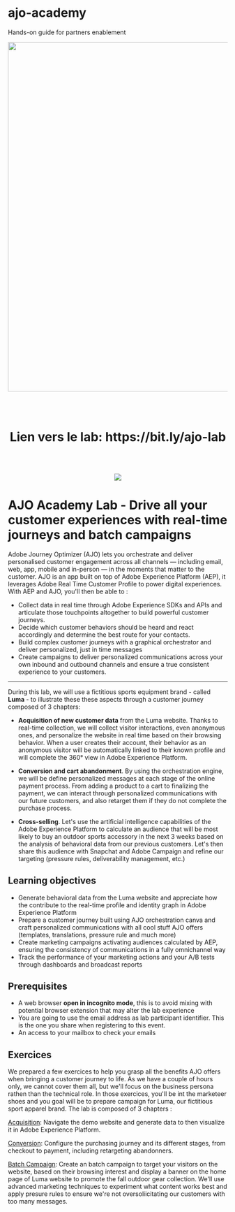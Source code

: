 # ajo-academy
Hands-on guide for partners enablement


<p align="center">
<img width="800" src="https://github.com/user-attachments/assets/9c94e953-ab53-4ff6-b4f2-c6e5ea244489" />
</p>


<div>
<br /><br />
<h1 align="center">Lien vers le lab: https://bit.ly/ajo-lab</h1>
<br /><br />
<p align="center">
<img src="https://github.com/user-attachments/assets/7427d91b-14e6-45b1-9620-df15588f6dd7" />
</p>
</div>



# AJO Academy Lab - Drive all your customer experiences with real-time journeys and batch campaigns

Adobe Journey Optimizer (AJO) lets you orchestrate and deliver personalised customer engagement across all channels — including email, web, app, mobile and in-person — in the moments that matter to the customer.
AJO is an app built on top of Adobe Experience Platform (AEP), it leverages Adobe Real Time Customer Profile to power digital experiences.  With AEP and AJO,  you'll then be able to : 
- Collect data in real time through Adobe Experience SDKs and APIs and articulate those touchpoints altogether to build powerful customer journeys.
- Decide which customer behaviors should be heard  and react accordingly and determine the best route for your contacts.
- Build complex customer journeys with a graphical orchestrator and deliver  personalized, just in time messages
- Create campaigns to deliver personalized communications across your own inbound and outbound channels and ensure a true consistent experience to your customers.

---

During this lab, we will use a fictitious sports equipment brand - called **Luma** - to illustrate these these aspects through a customer journey composed of 3 chapters:

- **Acquisition of new customer data** from the Luma website. Thanks to real-time collection, we will collect visitor interactions, even anonymous ones, and personalize the website in real time based on their browsing behavior. When a user creates their account, their behavior as an anonymous visitor will be automatically linked to their known profile and will complete the 360° view in Adobe Experience Platform.

- **Conversion and cart abandonment**. By using the orchestration engine, we will be define personalized messages at each stage of the online payment process. From adding a product to a cart to finalizing the payment, we can interact through personalized communications with our future customers, and also retarget them if they do not complete the purchase process.

- **Cross-selling**. Let's use the artificial intelligence capabilities of the Adobe Experience Platform to calculate an audience that will be most likely to buy an outdoor sports accessory in the next 3 weeks based on the analysis of behavioral data from our previous customers. Let's then share this audience with Snapchat and Adobe Campaign and refine our targeting (pressure rules, deliverability management, etc.)



## Learning objectives
- Generate behavioral data from the Luma website and appreciate how the contribute to the real-time profile and identity graph in Adobe Experience Platform
- Prepare a customer journey built using AJO orchestration canva and craft personalized communications with all cool stuff AJO offers (templates, translations, pressure rule and much more)
- Create marketing campaigns activating audiences calculated by AEP, ensuring the consistency of communications in a fully omnichannel way
- Track the performance of your marketing actions and your A/B tests through dashboards and broadcast reports



## Prerequisites
- A web browser **open in incognito mode**, this is to avoid mixing with potential browser extension that may alter the lab experience
- You are going to use the email address as lab participant identifier. This is the one you share when registering to this event.
- An access to your mailbox to check your emails 



## Exercices
We prepared a few exercices to help you grasp all the benefits AJO offers when bringing a customer journey to life. As we have a couple of hours only, we cannot cover them all, but we'll focus on the business persona rathen than the technical role. In those exercices, you'll be int the marketeer shoes and you goal will be to prepare campaign for Luma, our fictitious sport apparel brand. The lab is composed of 3 chapters : 

[Acquisition](./acquisition.md): Navigate the demo website and generate data to then visualize it in Adobe Experience Platform.

[Conversion](./conversion.md): Configure the purchasing journey and its different stages, from checkout to payment, including retargeting abandonners.

[Batch Campaign](./campaign.md): Create an batch campaign to target your visitors on the website, based on their browsing interest and display a banner on the home page of Luma website to promote the fall outdoor gear  collection. We'll use advanced marketing techniques to experiment what content works best and apply presure rules to ensure we're not oversoliicitating our customers with too many messages. 








